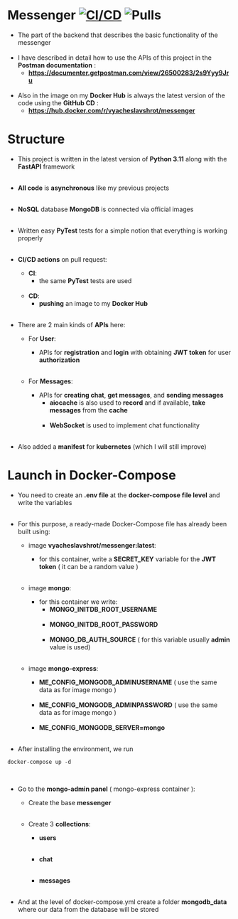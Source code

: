 # Messenger [![CI/CD](https://github.com/VyacheslavShrot/messenger/actions/workflows/ci_cd.yml/badge.svg)](https://github.com/VyacheslavShrot/messenger/actions/workflows/ci_cd.yml)  ![Pulls](https://img.shields.io/docker/pulls/vyacheslavshrot/messenger) 

- The part of the backend that describes the basic functionality of the messenger<br><br>
- I have described in detail how to use the APIs of this project in the <strong>Postman documentation</strong> :
    - <strong>https://documenter.getpostman.com/view/26500283/2s9Yyy9Jru </strong><br><br>
- Also in the image on my <strong>Docker Hub</strong> is always the latest version of the code using the <strong>GitHub CD</strong> :
    - <strong>https://hub.docker.com/r/vyacheslavshrot/messenger </strong>

# Structure

- This project is written in the latest version of <strong>Python 3.11</strong> along with the <strong>FastAPI</strong> framework<br><br>

- <strong>All code</strong> is <strong>asynchronous</strong> like my previous projects<br><br>

- <strong>NoSQL</strong> database <strong>MongoDB</strong> is connected via official images<br><br>

- Written easy <strong>PyTest</strong> tests for a simple notion that everything is working properly<br><br>

- <strong>CI/CD actions</strong> on pull request:
    - <strong>CI</strong>:
        - the same <strong>PyTest</strong> tests are used<br><br>
    - <strong>CD</strong>:
        - <strong>pushing</strong> an image to my <strong>Docker Hub</strong><br><br>

- There are 2 main kinds of <strong>APIs</strong> here:
    - For <strong>User</strong>:
        - APIs for <strong>registration</strong> and <strong>login</strong> with obtaining <strong>JWT token</strong> for user <strong>
          authorization</strong><br><br>

    - For <strong>Messages</strong>:
        - APIs for <strong>creating chat</strong>, <strong>get messages</strong>, and <strong>sending messages</strong>
            - <strong>aiocache</strong> is also used to <strong>record</strong> and if available, <strong>take messages</strong> from
              the <strong>cache</strong><br><br>
            - <strong>WebSocket</strong> is used to implement chat functionality<br><br>

- Also added a <strong>manifest</strong> for <strong>kubernetes</strong> (which I will still improve)

# Launch in Docker-Compose

- You need to create an <strong>.env file</strong> at the <strong>docker-compose file level</strong> and write the variables<br><br>

- For this purpose, a ready-made Docker-Compose file has already been built using:
    - image <strong>vyacheslavshrot/messenger:latest</strong>:
        - for this container, write a <strong>SECRET_KEY</strong> variable for the <strong>JWT token</strong> ( it can be a random
          value )<br><br>

    - image <strong>mongo</strong>:
        - for this container we write:
            - <strong>MONGO_INITDB_ROOT_USERNAME</strong><br><br>
            - <strong>MONGO_INITDB_ROOT_PASSWORD</strong><br><br>
            - <strong>MONGO_DB_AUTH_SOURCE</strong> ( for this variable usually <strong>admin</strong> value is used)<br><br>

    - image <strong>mongo-express</strong>:
        - <strong>ME_CONFIG_MONGODB_ADMINUSERNAME</strong> ( use the same data as for image mongo )<br><br>
        - <strong>ME_CONFIG_MONGODB_ADMINPASSWORD</strong> ( use the same data as for image mongo )<br><br>
        - <strong>ME_CONFIG_MONGODB_SERVER=mongo</strong><br><br>

- After installing the environment, we run
```
docker-compose up -d
```
<br>

- Go to the <strong>mongo-admin panel</strong> ( mongo-express container ):
    - Create the base <strong>messenger</strong><br><br>
  
    - Create 3 <strong>collections</strong>:
      - <strong>users</strong><br><br>
      
      - <strong>chat</strong><br><br>
      
      - <strong>messages</strong><br><br>

- And at the level of docker-compose.yml create a folder <strong>mongodb_data</strong> where our data from the database will be stored
